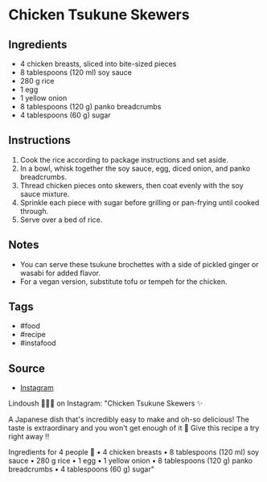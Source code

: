  # Chicken Tsukune Skewers

## Ingredients

- 4 chicken breasts, sliced into bite-sized pieces
- 8 tablespoons (120 ml) soy sauce
- 280 g rice
- 1 egg
- 1 yellow onion
- 8 tablespoons (120 g) panko breadcrumbs
- 4 tablespoons (60 g) sugar

## Instructions

1. Cook the rice according to package instructions and set aside.
2. In a bowl, whisk together the soy sauce, egg, diced onion, and panko breadcrumbs.
3. Thread chicken pieces onto skewers, then coat evenly with the soy sauce mixture.
4. Sprinkle each piece with sugar before grilling or pan-frying until cooked through.
5. Serve over a bed of rice.

## Notes

- You can serve these tsukune brochettes with a side of pickled ginger or wasabi for added flavor.
- For a vegan version, substitute tofu or tempeh for the chicken.

## Tags

- #food
- #recipe
- #instafood

## Source

- [Instagram](https://www.instagram.com/p/C25JCXZIPRB)

Lindoush 👩‍🍳✨ on Instagram: "Chicken Tsukune Skewers ✨

A Japanese dish that's incredibly easy to make and oh-so delicious! The taste is extraordinary and you won't get enough of it 🫠
Give this recipe a try right away ‼️ 

Ingredients for 4 people 📜
• 4 chicken breasts
• 8 tablespoons (120 ml) soy sauce
• 280 g rice
• 1 egg
• 1 yellow onion
• 8 tablespoons (120 g) panko breadcrumbs
• 4 tablespoons (60 g) sugar"